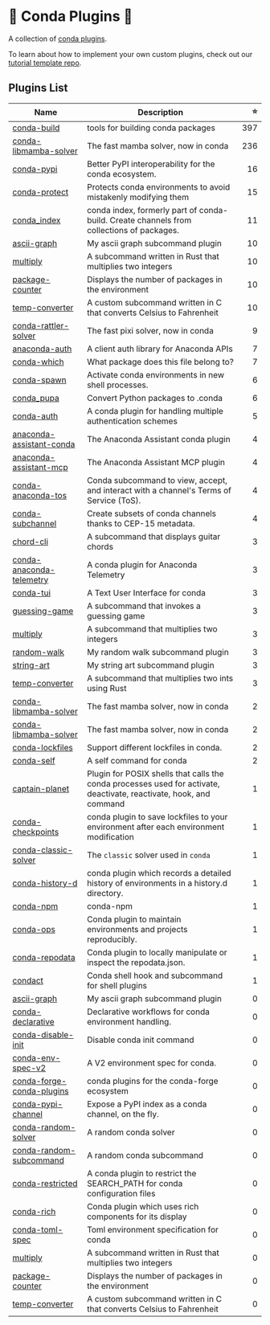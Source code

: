 # 🔌 Conda Plugins 🔌

A collection of [conda plugins](https://docs.conda.io/projects/conda/en/latest/dev-guide/plugins/index.html).

To learn about how to implement your own custom plugins, check out our [tutorial template repo](https://github.com/conda/conda-plugin-template).

## Plugins List

<!-- PLUGIN_LIST -->
| Name | Description | ⭐ |
|------|-------------|--:|
| [conda-build](https://github.com/conda/conda-build) | tools for building conda packages | 397 |
| [conda-libmamba-solver](https://github.com/conda/conda-libmamba-solver) | The fast mamba solver, now in conda | 236 |
| [conda-pypi](https://github.com/conda-incubator/conda-pypi) | Better PyPI interoperability for the conda ecosystem. | 16 |
| [conda-protect](https://github.com/conda-incubator/conda-protect) | Protects conda environments to avoid mistakenly modifying them | 15 |
| [conda_index](https://github.com/conda/conda-index) | conda index, formerly part of conda-build. Create channels from collections of packages. | 11 |
| [ascii-graph](https://github.com/conda/conda-plugin-template) | My ascii graph subcommand plugin | 10 |
| [multiply](https://github.com/conda/conda-plugin-template) | A subcommand written in Rust that multiplies two integers | 10 |
| [package-counter](https://github.com/conda/conda-plugin-template) | Displays the number of packages in the environment | 10 |
| [temp-converter](https://github.com/conda/conda-plugin-template) | A custom subcommand written in C that converts Celsius to Fahrenheit | 10 |
| [conda-rattler-solver](https://github.com/conda-incubator/conda-rattler-solver) | The fast pixi solver, now in conda | 9 |
| [anaconda-auth](https://github.com/anaconda/anaconda-auth) | A client auth library for Anaconda APIs | 7 |
| [conda-which](https://github.com/kelvinou01/conda-which) | What package does this file belong to? | 7 |
| [conda-spawn](https://github.com/conda-incubator/conda-spawn) | Activate conda environments in new shell processes. | 6 |
| [conda_pupa](https://github.com/dholth/conda-pupa) | Convert Python packages to .conda | 6 |
| [conda-auth](https://github.com/conda-incubator/conda-auth) | A conda plugin for handling multiple authentication schemes | 5 |
| [anaconda-assistant-conda](https://github.com/anaconda/assistant-sdk) | The Anaconda Assistant conda plugin | 4 |
| [anaconda-assistant-mcp](https://github.com/anaconda/assistant-sdk) | The Anaconda Assistant MCP plugin | 4 |
| [conda-anaconda-tos](https://github.com/anaconda/conda-anaconda-tos) | Conda subcommand to view, accept, and interact with a channel's Terms of Service (ToS). | 4 |
| [conda-subchannel](https://github.com/conda-incubator/conda-subchannel) | Create subsets of conda channels thanks to CEP-15 metadata. | 4 |
| [chord-cli](https://github.com/beeankha/SimplePythonStuff) | A subcommand that displays guitar chords | 3 |
| [conda-anaconda-telemetry](https://github.com/anaconda/conda-anaconda-telemetry) | A conda plugin for Anaconda Telemetry | 3 |
| [conda-tui](https://github.com/conda-incubator/conda-tui) | A Text User Interface for conda | 3 |
| [guessing-game](https://github.com/beeankha/SimplePythonStuff) | A subcommand that invokes a guessing game | 3 |
| [multiply](https://github.com/beeankha/SimplePythonStuff) | A subcommand that multiplies two integers | 3 |
| [random-walk](https://github.com/beeankha/SimplePythonStuff) | My random walk subcommand plugin | 3 |
| [string-art](https://github.com/beeankha/SimplePythonStuff) | My string art subcommand plugin | 3 |
| [temp-converter](https://github.com/beeankha/SimplePythonStuff) | A subcommand that multiplies two ints using Rust | 3 |
| [conda-libmamba-solver](https://github.com/Gujilde163904STI/lifi-project) | The fast mamba solver, now in conda | 2 |
| [conda-libmamba-solver](https://github.com/Gujilde163904STI/lifi-project) | The fast mamba solver, now in conda | 2 |
| [conda-lockfiles](https://github.com/conda-incubator/conda-lockfiles) | Support different lockfiles in conda. | 2 |
| [conda-self](https://github.com/conda-incubator/conda-self) | A self command for conda | 2 |
| [captain-planet](https://github.com/kalawac/simple-bash-plugin) | Plugin for POSIX shells that calls the conda processes used for activate, deactivate, reactivate, hook, and command | 1 |
| [conda-checkpoints](https://github.com/conda-incubator/conda-checkpoints) | conda plugin to save lockfiles to your environment after each environment modification | 1 |
| [conda-classic-solver](https://github.com/conda/conda-classic-solver) | The `classic` solver used in `conda` | 1 |
| [conda-history-d](https://github.com/jjhelmus/conda-history-d) | conda plugin which records a detailed history of environments in a history.d directory. | 1 |
| [conda-npm](https://github.com/aterrel/conda-npm) | conda-npm | 1 |
| [conda-ops](https://github.com/acwooding/conda-ops) | Conda plugin to maintain environments and projects reproducibly. | 1 |
| [conda-repodata](https://github.com/kenodegard/conda-repodata) | Conda plugin to locally manipulate or inspect the repodata.json. | 1 |
| [condact](https://github.com/conda-incubator/conda-shell) | Conda shell hook and subcommand for shell plugins | 1 |
| [ascii-graph](https://github.com/TMK04/conda-plugin) | My ascii graph subcommand plugin | 0 |
| [conda-declarative](https://github.com/jaimergp/conda-declarative) | Declarative workflows for conda environment handling. | 0 |
| [conda-disable-init](https://github.com/jennan/conda_disable_init) | Disable conda init command | 0 |
| [conda-env-spec-v2](https://github.com/peytondmurray/conda-env-spec-v2) | A V2 environment spec for conda. | 0 |
| [conda-forge-conda-plugins](https://github.com/regro/conda-forge-conda-plugins) | conda plugins for the conda-forge ecosystem | 0 |
| [conda-pypi-channel](https://github.com/jaimergp/conda-pypi-channel) | Expose a PyPI index as a conda channel, on the fly. | 0 |
| [conda-random-solver](https://github.com/costrouc/conda-random-solver) | A random conda solver | 0 |
| [conda-random-subcommand](https://github.com/costrouc/conda-random-subcomand) | A random conda subcommand | 0 |
| [conda-restricted](https://github.com/jezdez/conda-restricted) | A conda plugin to restrict the SEARCH_PATH for conda configuration files | 0 |
| [conda-rich](https://github.com/conda-incubator/conda-rich) | Conda plugin which uses rich components for its display | 0 |
| [conda-toml-spec](https://github.com/peytondmurray/conda-toml-spec) | Toml environment specification for conda | 0 |
| [multiply](https://github.com/TMK04/conda-plugin) | A subcommand written in Rust that multiplies two integers | 0 |
| [package-counter](https://github.com/TMK04/conda-plugin) | Displays the number of packages in the environment | 0 |
| [temp-converter](https://github.com/TMK04/conda-plugin) | A custom subcommand written in C that converts Celsius to Fahrenheit | 0 |

<!-- PLUGIN_LIST -->

[libmamba-shield]: https://img.shields.io/github/release/conda/conda-libmamba-solver.svg
[libmamba-releases]: https://github.com/conda/conda-libmamba-solver/releases
[libmamba-contributors]: https://github.com/conda/conda-libmamba-solver/graphs/contributors
[mamba project]: https://mamba.readthedocs.io/en/latest/

[auth-shield]: https://img.shields.io/github/v/release/conda-incubator/conda-auth.svg
[auth-releases]: https://github.com/conda-incubator/conda-auth/releases
[auth-contributors]: https://github.com/conda-incubator/conda-auth/graphs/contributors

[lock-shield]: https://img.shields.io/github/v/release/conda/conda-lock.svg
[lock-releases]: https://github.com/conda/conda-lock/releases
[lock-contributors]: https://github.com/conda/conda-lock/graphs/contributors

[protect-shield]: https://img.shields.io/github/v/release/conda-incubator/conda-protect.svg
[protect-releases]: https://github.com/conda-incubator/conda-protect/releases
[protect-contributors]: https://github.com/conda-incubator/conda-protect/graphs/contributors
[pre/post-command blog post]: https://conda.org/blog/2023-07-31-latest-conda-release-includes-new-plugin-hooks#conda-protect-and-the-pre-command-hook
